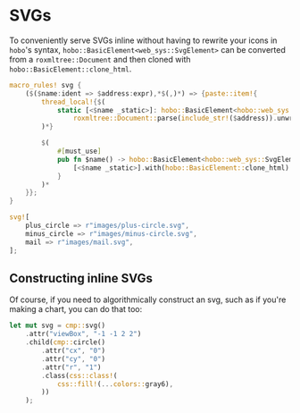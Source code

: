 # SVGs

To conveniently serve SVGs inline without having to rewrite your icons in `hobo`'s syntax, `hobo::BasicElement<web_sys::SvgElement>` can be converted from a `roxmltree::Document` and then cloned with `hobo::BasicElement::clone_html`.

```rust
macro_rules! svg {
	($($name:ident => $address:expr),*$(,)*) => {paste::item!{
		thread_local!{$(
			static [<$name _static>]: hobo::BasicElement<hobo::web_sys::SvgElement> =
				roxmltree::Document::parse(include_str!($address)).unwrap().into();
		)*}

		$(
			#[must_use]
			pub fn $name() -> hobo::BasicElement<hobo::web_sys::SvgElement> {
				[<$name _static>].with(hobo::BasicElement::clone_html)
			}
		)*
	}};
}

svg![
	plus_circle => r"images/plus-circle.svg",
	minus_circle => r"images/minus-circle.svg",
	mail => r"images/mail.svg",
];
```

## Constructing inline SVGs

Of course, if you need to algorithmically construct an svg, such as if you're making a chart, you can do that too:

```rust
let mut svg = cmp::svg()
	.attr("viewBox", "-1 -1 2 2")
	.child(cmp::circle()
		.attr("cx", "0")
		.attr("cy", "0")
		.attr("r", "1")
		.class(css::class!(
			css::fill!(...colors::gray6),
		))
	);
```
